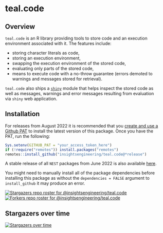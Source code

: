 # teal.code

## Overview

`teal.code` is an R library providing tools to store code and an execution environment associated with it. The features
include:

* storing character literals as code,
* storing an execution environment,
* swapping the execution environment of the stored code,
* evaluating only parts of the stored code,
* means to execute code with a no-throw guarantee (errors demoted to warnings and messages stored for retrieval).

`teal.code` also ships a [`shiny`](https://shiny.rstudio.com/) module that helps inspect the stored code as well as messages, warnings and error messages resulting from evaluation via `shiny` web application.

## Installation

For releases from August 2022 it is recommended that you [create and use a Github PAT](https://docs.github.com/en/github/authenticating-to-github/keeping-your-account-and-data-secure/creating-a-personal-access-token) to install the latest version of this package. Once you have the PAT, run the following:

```r
Sys.setenv(GITHUB_PAT = "your_access_token_here")
if (!require("remotes")) install.packages("remotes")
remotes::install_github("insightsengineering/teal.code@*release")
```

A stable release of all `NEST` packages from June 2022 is also available [here](https://github.com/insightsengineering/depository#readme).

You might need to manually install all of the package dependencies before installing this package as without
the `dependencies = FALSE` argument to `install_github` it may produce an error.



[![Stargazers repo roster for @insightsengineering/teal.code](https://reporoster.com/stars/insightsengineering/teal.code)](https://github.com/insightsengineering/teal.code/stargazers)
[![Forkers repo roster for @insightsengineering/teal.code](https://reporoster.com/forks/insightsengineering/teal.code)](https://github.com/insightsengineering/teal.code/network/members)

## Stargazers over time

[![Stargazers over time](https://starchart.cc/insightsengineering/teal.code.svg)](https://starchart.cc/insightsengineering/teal.code)

